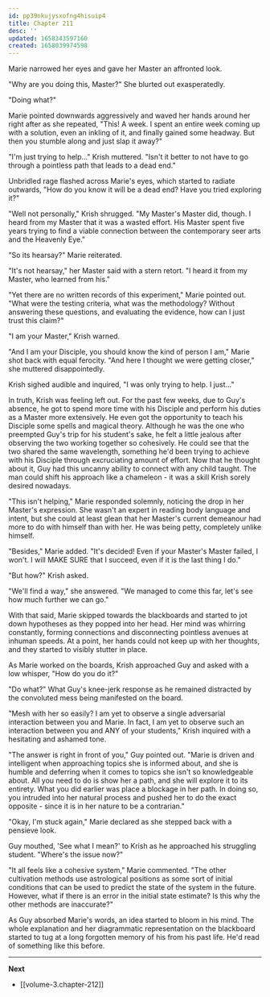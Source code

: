 ```yaml
---
id: pp39nkujysxofng4hisuip4
title: Chapter 211
desc: ''
updated: 1658343597160
created: 1658039974598
---
```


Marie narrowed her eyes and gave her Master an affronted look.

"Why are you doing this, Master?" She blurted out exasperatedly.

"Doing what?"

Marie pointed downwards aggressively and waved her hands around her right after as she repeated, "This! A week. I spent an entire week coming up with a solution, even an inkling of it, and finally gained some headway. But then you stumble along and just slap it away?"

"I'm just trying to help..." Krish muttered. "Isn't it better to not have to go through a pointless path that leads to a dead end."

Unbridled rage flashed across Marie's eyes, which started to radiate outwards, "How do you know it will be a dead end? Have you tried exploring it?"

"Well not personally," Krish shrugged. "My Master's Master did, though. I heard from my Master that it was a wasted effort. His Master spent five years trying to find a viable connection between the contemporary seer arts and the Heavenly Eye."

"So its hearsay?" Marie reiterated.

"It's not hearsay," her Master said with a stern retort. "I heard it from my Master, who learned from his."

"Yet there are no written records of this experiment," Marie pointed out. "What were the testing criteria, what was the methodology? Without answering these questions, and evaluating the evidence, how can I just trust this claim?"

"I am your Master," Krish warned.

"And I am your Disciple, you should know the kind of person I am," Marie shot back with equal ferocity. "And here I thought we were getting closer," she muttered disappointedly.

Krish sighed audible and inquired, "I was only trying to help. I just..."

In truth, Krish was feeling left out. For the past few weeks, due to Guy's absence, he got to spend more time with his Disciple and perform his duties as a Master more extensively. He even got the opportunity to teach his Disciple some spells and magical theory. Although he was the one who preempted Guy's trip for his student's sake, he felt a little jealous after observing the two working together so cohesively. He could see that the two shared the same wavelength, something he'd been trying to achieve with his Disciple through excruciating amount of effort. Now that he thought about it, Guy had this uncanny ability to connect with any child taught. The man could shift his approach like a chameleon - it was a skill Krish sorely desired nowadays.

"This isn't helping," Marie responded solemnly, noticing the drop in her Master's expression. She wasn't an expert in reading body language and intent, but she could at least glean that her Master's current demeanour had more to do with himself than with her. He was being petty, completely unlike himself.

"Besides," Marie added. "It's decided! Even if your Master's Master failed, I won't. I will MAKE SURE that I succeed, even if it is the last thing I do."

"But how?" Krish asked.

"We'll find a way," she answered. "We managed to come this far, let's see how much further we can go."

With that said, Marie skipped towards the blackboards and started to jot down hypotheses as they popped into her head. Her mind was whirring constantly, forming connections and disconnecting pointless avenues at inhuman speeds. At a point, her hands could not keep up with her thoughts, and they started to visibly stutter in place.

As Marie worked on the boards, Krish approached Guy and asked with a low whisper, "How do you do it?"

"Do what?" What Guy's knee-jerk response as he remained distracted by the convoluted mess being manifested on the board.

"Mesh with her so easily? I am yet to observe a single adversarial interaction between you and Marie. In fact, I am yet to observe such an interaction between you and ANY of your students," Krish inquired with a hesitating and ashamed tone.

"The answer is right in front of you," Guy pointed out. "Marie is driven and intelligent when approaching topics she is informed about, and she is humble and deferring when it comes to topics she isn't so knowledgeable about. All you need to do is show her a path, and she will explore it to its entirety. What you did earlier was place a blockage in her path. In doing so, you intruded into her natural process and pushed her to do the exact opposite - since it is in her nature to be a contrarian."

"Okay, I'm stuck again," Marie declared as she stepped back with a pensieve look.

Guy mouthed, 'See what I mean?' to Krish as he approached his struggling student. "Where's the issue now?"

"It all feels like a cohesive system," Marie commented. "The other cultivation methods use astrological positions as some sort of initial conditions that can be used to predict the state of the system in the future. However, what if there is an error in the initial state estimate? Is this why the other methods are inaccurate?"

As Guy absorbed Marie's words, an idea started to bloom in his mind. The whole explanation and her diagrammatic representation on the blackboard started to tug at a long forgotten memory of his from his past life. He'd read of something like this before.

____

**Next**
* [[volume-3.chapter-212]]
